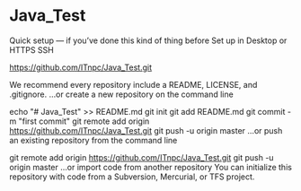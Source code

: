 # Java_Test


Quick setup — if you’ve done this kind of thing before
 Set up in Desktop	or	
 HTTPS
 SSH

https://github.com/ITnpc/Java_Test.git

We recommend every repository include a README, LICENSE, and .gitignore.
…or create a new repository on the command line

echo "# Java_Test" >> README.md
git init
git add README.md
git commit -m "first commit"
git remote add origin https://github.com/ITnpc/Java_Test.git
git push -u origin master
…or push an existing repository from the command line

git remote add origin https://github.com/ITnpc/Java_Test.git
git push -u origin master
…or import code from another repository
You can initialize this repository with code from a Subversion, Mercurial, or TFS project.
